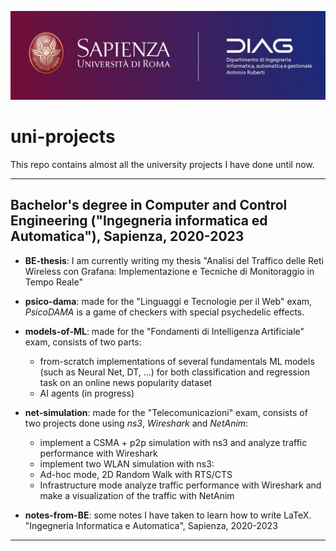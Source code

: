 ![logo](sapienza.jpg)
# uni-projects
This repo contains almost all the university projects I have done until now. 
<hr>

## Bachelor's degree in Computer and Control Engineering ("Ingegneria informatica ed Automatica"), Sapienza, 2020-2023

- **BE-thesis**: I am currently writing my thesis "Analisi del Traffico delle Reti Wireless con Grafana: Implementazione e Tecniche di Monitoraggio in Tempo Reale"

- **psico-dama**: made for the "Linguaggi e Tecnologie per il Web" exam, _PsicoDAMA_ is a game of checkers with special psychedelic effects.

- **models-of-ML**: made for the "Fondamenti di Intelligenza Artificiale" exam, consists of two parts:
   - from-scratch implementations of several fundamentals ML models (such as Neural Net, DT, ...) for both classification and regression task on an online news popularity dataset
   - AI agents (in progress)

- **net-simulation**: made for the "Telecomunicazioni" exam, consists of two projects done using *ns3*, *Wireshark* and *NetAnim*: 
   - implement a CSMA + p2p simulation with ns3 and analyze traffic performance with Wireshark 
   - implement two WLAN simulation with ns3: 
   	- Ad-hoc mode, 2D Random Walk with RTS/CTS 
   	- Infrastructure mode
   analyze traffic performance with Wireshark and make a visualization of the traffic with NetAnim 

- **notes-from-BE**: some notes I have taken to learn how to write LaTeX. "Ingegneria Informatica e Automatica", Sapienza, 2020-2023

<hr>
